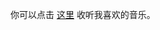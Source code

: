 你可以点击 [这里](https://your-username.github.io/your-repo/music-player.html) 收听我喜欢的音乐。



<!---
halitum/halitum is a ✨ special ✨ repository because its `README.md` (this file) appears on your GitHub profile.
You can click the Preview link to take a look at your changes.
--->
